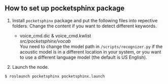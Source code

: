 ## How to set up pocketsphinx package

1. Install `pocketsphinx` package and put the following files into repective folders. Change the content if you want to detect different keywords.
    * voice_cmd.dic & voice_cmd.kwlist\
    *src/pocketsphinx/vocab*\
You need to change the model path in `/scripts/recognizer.py` if the acoustic model is in a different location in your system, or you want to use a different language model (the default is US English).

2. Launch the node.
```
$ roslaunch pocketsphinx pocketsphinx.launch
```